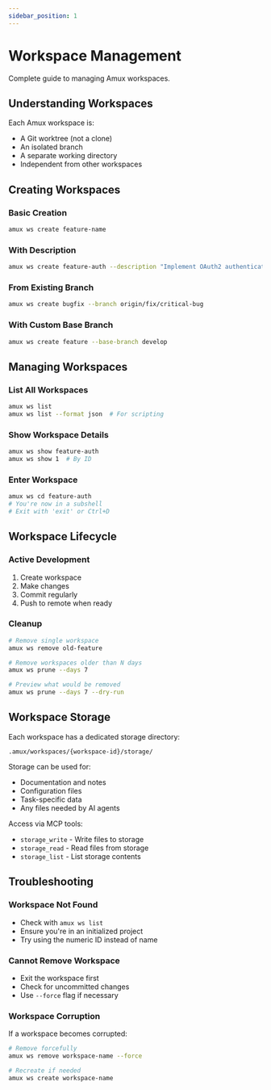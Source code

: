 ```yaml
---
sidebar_position: 1
---
```


# Workspace Management

Complete guide to managing Amux workspaces.

## Understanding Workspaces

Each Amux workspace is:

- A Git worktree (not a clone)
- An isolated branch
- A separate working directory
- Independent from other workspaces

## Creating Workspaces

### Basic Creation

```bash
amux ws create feature-name
```

### With Description

```bash
amux ws create feature-auth --description "Implement OAuth2 authentication"
```

### From Existing Branch

```bash
amux ws create bugfix --branch origin/fix/critical-bug
```

### With Custom Base Branch

```bash
amux ws create feature --base-branch develop
```

## Managing Workspaces

### List All Workspaces

```bash
amux ws list
amux ws list --format json  # For scripting
```

### Show Workspace Details

```bash
amux ws show feature-auth
amux ws show 1  # By ID
```

### Enter Workspace

```bash
amux ws cd feature-auth
# You're now in a subshell
# Exit with 'exit' or Ctrl+D
```

## Workspace Lifecycle

### Active Development

1. Create workspace
2. Make changes
3. Commit regularly
4. Push to remote when ready

### Cleanup

```bash
# Remove single workspace
amux ws remove old-feature

# Remove workspaces older than N days
amux ws prune --days 7

# Preview what would be removed
amux ws prune --days 7 --dry-run
```

## Workspace Storage

Each workspace has a dedicated storage directory:

```text
.amux/workspaces/{workspace-id}/storage/
```

Storage can be used for:

- Documentation and notes
- Configuration files
- Task-specific data
- Any files needed by AI agents

Access via MCP tools:

- `storage_write` - Write files to storage
- `storage_read` - Read files from storage
- `storage_list` - List storage contents

## Troubleshooting

### Workspace Not Found

- Check with `amux ws list`
- Ensure you're in an initialized project
- Try using the numeric ID instead of name

### Cannot Remove Workspace

- Exit the workspace first
- Check for uncommitted changes
- Use `--force` flag if necessary

### Workspace Corruption

If a workspace becomes corrupted:

```bash
# Remove forcefully
amux ws remove workspace-name --force

# Recreate if needed
amux ws create workspace-name
```
